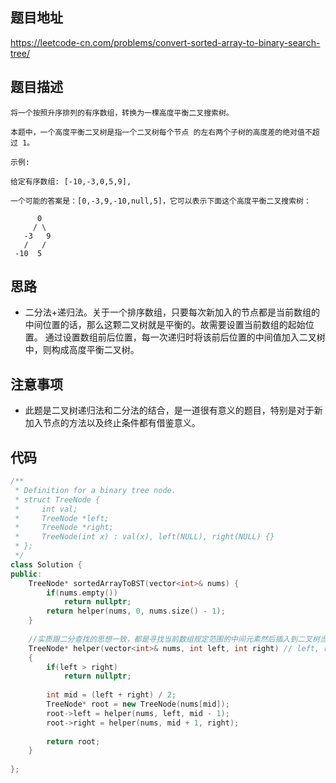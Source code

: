 ## 题目地址
https://leetcode-cn.com/problems/convert-sorted-array-to-binary-search-tree/

## 题目描述
```
将一个按照升序排列的有序数组，转换为一棵高度平衡二叉搜索树。

本题中，一个高度平衡二叉树是指一个二叉树每个节点 的左右两个子树的高度差的绝对值不超过 1。

示例:

给定有序数组: [-10,-3,0,5,9],

一个可能的答案是：[0,-3,9,-10,null,5]，它可以表示下面这个高度平衡二叉搜索树：

      0
     / \
   -3   9
   /   /
 -10  5

```

## 思路

- 二分法+递归法。关于一个排序数组，只要每次新加入的节点都是当前数组的中间位置的话，那么这颗二叉树就是平衡的。故需要设置当前数组的起始位置。
通过设置数组前后位置，每一次递归时将该前后位置的中间值加入二叉树中，则构成高度平衡二叉树。

## 注意事项

- 此题是二叉树递归法和二分法的结合，是一道很有意义的题目，特别是对于新加入节点的方法以及终止条件都有借鉴意义。


## 代码
```c++
/**
 * Definition for a binary tree node.
 * struct TreeNode {
 *     int val;
 *     TreeNode *left;
 *     TreeNode *right;
 *     TreeNode(int x) : val(x), left(NULL), right(NULL) {}
 * };
 */
class Solution {
public:
    TreeNode* sortedArrayToBST(vector<int>& nums) {
        if(nums.empty())
            return nullptr;
        return helper(nums, 0, nums.size() - 1);
    }
    
    //实质跟二分查找的思想一致，都是寻找当前数组规定范围的中间元素然后插入到二叉树当中。
    TreeNode* helper(vector<int>& nums, int left, int right) // left, right用来限定当前数组的取值区间
    {
        if(left > right)
            return nullptr;
        
        int mid = (left + right) / 2;
        TreeNode* root = new TreeNode(nums[mid]);
        root->left = helper(nums, left, mid - 1);
        root->right = helper(nums, mid + 1, right);
        
        return root;
    }
    
};
```
